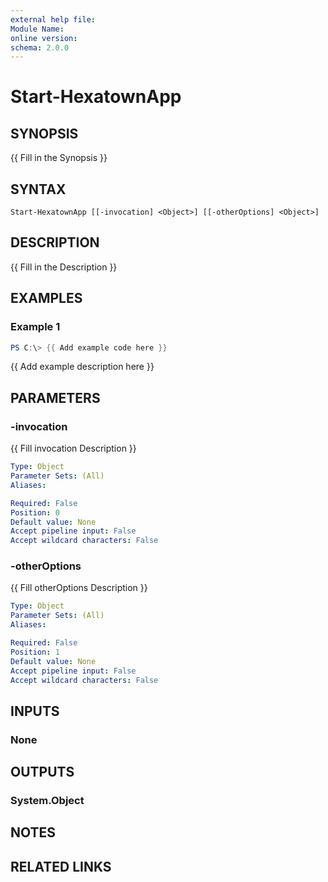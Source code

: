 ```yaml
---
external help file:
Module Name:
online version:
schema: 2.0.0
---
```


# Start-HexatownApp

## SYNOPSIS
{{ Fill in the Synopsis }}

## SYNTAX

```
Start-HexatownApp [[-invocation] <Object>] [[-otherOptions] <Object>]
```

## DESCRIPTION
{{ Fill in the Description }}

## EXAMPLES

### Example 1
```powershell
PS C:\> {{ Add example code here }}
```

{{ Add example description here }}

## PARAMETERS

### -invocation
{{ Fill invocation Description }}

```yaml
Type: Object
Parameter Sets: (All)
Aliases:

Required: False
Position: 0
Default value: None
Accept pipeline input: False
Accept wildcard characters: False
```

### -otherOptions
{{ Fill otherOptions Description }}

```yaml
Type: Object
Parameter Sets: (All)
Aliases:

Required: False
Position: 1
Default value: None
Accept pipeline input: False
Accept wildcard characters: False
```

## INPUTS

### None

## OUTPUTS

### System.Object
## NOTES

## RELATED LINKS
